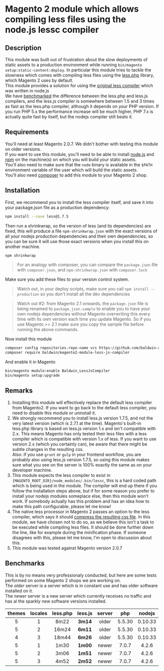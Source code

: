 # Magento 2 module which allows compiling less files using the node.js lessc compiler

## Description

This module was built out of frustration about the slow deployments of static assets to a production environment while running `bin/magento setup:static-content:deploy`. In particular this module tries to tackle the slowness which comes with compiling less files using the [less.php](https://github.com/oyejorge/less.php) library, which Magento 2 uses by default.  
This module provides a solution for using the [original less compiler](https://github.com/less/less.js) which was written in node.js  
We have [benchmarked](#benchmarks) the difference between the less.php and less.js compilers, and the less.js compiler is somewhere between 1.5 and 3 times as fast as the less.php compiler, although it depends on your PHP version. If you run PHP 5.x the performance increase will be much higher, PHP 7.x is actually quite fast by itself, but the nodejs compiler still beats it.

## Requirements

You'll need at least Magento 2.0.7. We didn't bother with testing this module on older versions.  
If you want to use this module, you'll need to be able to install [node.js](https://nodejs.org/) and [npm](https://www.npmjs.com/) on the machine(s) on which you will build your static assets.  
You'll also need to make sure that the `node` binary is available in the `$PATH` environment variable of the user which will build the static assets.  
You'll also need [composer](https://getcomposer.org/) to add this module to your Magento 2 shop.

## Installation

First, we recommend you to install the less compiler itself, and save it into your package.json file as a production dependency:

```sh
npm install --save less@1.7.5
```

Then run a shrinkwrap, so the version of less (and its dependencies) are fixed, this will produce a file `npm-shrinkwrap.json` with the exact versions of all your nodejs production dependencies and their own dependencies, so you can be sure it will use those exact versions when you install this on another machine.

```sh
npm shrinkwrap
```

> For an analogy with composer, you can compare the `package.json` file with `composer.json`, and `npm-shrinkwrap.json` with `composer.lock`

Make sure you add these files to your version control system.

> Watch out, in your deploy scripts, make sure you call `npm install --production` so you don't install all the dev dependencies

> Watch out #2: from Magento 2.1 onwards, the `package.json` file is being renamed to `package.json.sample` to enable you to have your own nodejs dependencies without Magento overwriting this every time with its own version each time you update Magento. So if you use Magento >= 2.1 make sure you copy the sample file before running the above commands.

Now install this module

```sh
composer config repositories.repo-name vcs https://github.com/baldwin-agency/magento2-module-less-js-compiler
composer require baldwin/magento2-module-less-js-compiler
```

And enable it in Magento

```sh
bin/magento module:enable Baldwin_LessJsCompiler
bin/magento setup:upgrade
```


## Remarks

1. Installing this module will effectively replace the default less compiler from Magento2. If you want to go back to the default less compiler, you need to disable this module or uninstall it.
2. We strongly recommend you to install less.js version 1.7.5, and not the very latest version (which is 2.7.1 at the time). Magento's built-in less.php library is based on less.js version 1.x and isn't compatible with 2.x. This means Magento has only tested their less files with a less compiler which is compatible with version 1.x of less. If you want to use version 2.x (which you certainly can), be aware that there might be subtle changes in the resulting css.  
Also: if you use `grunt` or `gulp` in your frontend workflow, you are probably also using less.js version 1.7.5, so using this module makes sure what you see on the server is 100% exactly the same as on your developer machine.
3. This module expects the less compiler to exist in `{MAGENTO_ROOT_DIR}/node_modules/.bin/lessc`, this is a hard coded path which is being used in the module. The compiler will end up there if you follow the installation steps above, but if for some reason you prefer to install your nodejs modules someplace else, then this module won't work. If somebody actually has this problem and has an idea how to make this path configurable, please let me know!
4. The native less processor in Magento 2 passes an option to the less compiler, which says it should [compress the resulting css file](https://github.com/magento/magento2/blob/6a40b41f6281c7d405cd78029d6becab1d837c87/lib/internal/Magento/Framework/Css/PreProcessor/Adapter/Less/Processor.php#L73). In this module, we have chosen not to do so, as we believe this isn't a task to be executed while compiling less files. It should be done further down the line, like for example during the minification phase. If someone disagrees with this, please let me know, I'm open to discussion about this.
5. This module was tested against Magento version 2.0.7

## Benchmarks

This is by no means very professionaly conducted, but here are some tests performed on some Magento 2 shops we are working on.  
The _older_ server is a server which is in constant use and has older software installed on it.  
The _newer_ server is a new server which currently receives no traffic and has al the sparkly new software versions installed.

| themes | locales | less.php  | less.js  | server | php    | nodejs  |
|:------:|:-------:|:---------:|:--------:|:------:|:------:|:-------:|
| 5      | 1       | 8m22      | **3m14** | older  | 5.5.30 | 0.10.33 |
| 5      | 2       | 16m24     | **6m11** | older  | 5.5.30 | 0.10.33 |
| 4      | 3       | 18m44     | **6m26** | older  | 5.5.30 | 0.10.33 |
| 5      | 1       | 1m30      | **1m00** | newer  | 7.0.7  | 4.2.6   |
| 5      | 2       | 3m06      | **1m51** | newer  | 7.0.7  | 4.2.6   |
| 5      | 3       | 4m52      | **2m52** | newer  | 7.0.7  | 4.2.6   |

